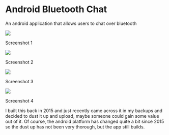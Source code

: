 # Android Bluetooth Chat

An android application that allows users to chat over bluetooth

<link rel="stylesheet" type="text/css" media="all" href="https://raw.githubusercontent.com/mungujn/android-bluetooth-chat/master/static/style.css" />


<div>
    <div class="imgContainer">
            <img src="https://raw.githubusercontent.com/mungujn/android-bluetooth-chat/master/static/1.JPG"/>
            <p>Screenshot 1</p>
        </div>
        <div class="imgContainer">
            <img class="middle-img" src="https://raw.githubusercontent.com/mungujn/android-bluetooth-chat/master/static/old.png"/>
            <p>Screenshot 2</p>
        </div>
        <div class="imgContainer">
             <img src="https://raw.githubusercontent.com/mungujn/android-bluetooth-chat/master/static/old-list.png"/>
            <p>Screenshot 3</p>
        </div>
        <div class="imgContainer">
             <img src="https://raw.githubusercontent.com/mungujn/android-bluetooth-chat/master/static/paste.png"/>
            <p>Screenshot 4</p>
        </div>
</div>

I built this back in 2015 and just recently came across it in my backups and decided to dust it up and upload, maybe someone could gain some value out of it.
Of course, the android platform has changed quite a bit since 2015 so the dust up has not been very thorough, but the app still builds.
